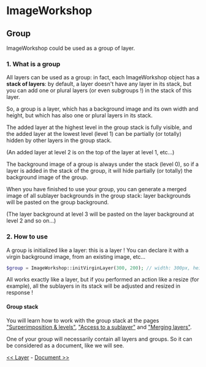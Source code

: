 # ImageWorkshop

## Group

ImageWorkshop could be used as a group of layer.

### 1. What is a group

All layers can be used as a group: in fact, each ImageWorkshop object has a **stack of layers**: by default, a layer doesn't have any layer in its stack, but you can add one or plural layers (or even subgroups !) in the stack of this layer.

So, a group is a layer, which has a background image and its own width and height, but which has also one or plural layers in its stack.

The added layer at the highest level in the group stack is fully visible, and the added layer at the lowest level (level 1) can be partially (or totally) hidden by other layers in the group stack.

(An added layer at level 2 is on the top of the layer at level 1, etc...)

The background image of a group is always under the stack (level 0), so if a layer is added in the stack of the group, it will hide partially (or totally) the background image of the group.

When you have finished to use your group, you can generate a merged image of all sublayer backgrounds in the group stack: layer backgrounds will be pasted on the group background.

(The layer background at level 3 will be pasted on the layer background at level 2 and so on...)

### 2. How to use

A group is initialized like a layer: this is a layer !
You can declare it with a virgin background image, from an existing image, etc...

```php
$group = ImageWorkshop::initVirginLayer(300, 200); // width: 300px, height: 200px
```

All works exactly like a layer, but if you performed an action like a resize (for example), all the sublayers in its stack will be adjusted and resized in response !

#### Group stack

You will learn how to work with the group stack at the pages ["Surperimposition & levels"](surperimposition-levels.md), ["Access to a sublayer"](access-sublayer.md) and ["Merging layers"](merging-layers.md).

One of your group will necessarily contain all layers and groups. So it can be considered as a document, like we will see.

[<< Layer](layer.md) - [Document >>](document.md)
